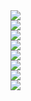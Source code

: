 
<!DOCTYPE html>  
<html>  
<head>  
<meta charset="utf-8">  
</head>  

<body>  
<img onclick="window.open('https://cloud.tencent.com/document/product')" style="display: block;" src="https://main.qcloudimg.com/raw/07673b8923aa5e01e4bdcb192748e76c.png">
<img onclick="window.open('https://cloud.tencent.com/document/product')" style="display: block;" src="https://main.qcloudimg.com/raw/355e0ea05989301dae2d52fc2227f418.png" >
<img onclick="window.open('https://console.cloud.tencent.com/smsv2')" style="display: block;" src="https://main.qcloudimg.com/raw/b76a23c597bf177dea58c269b8a0ac41.png" >
<img onclick="window.open('https://cloud.tencent.com/document/product/382/39022')" style="display: block;" src="https://main.qcloudimg.com/raw/21a4a013c0731cc581adf896959596c8.png" >
<img onclick="window.open('https://cloud.tencent.com/document/product/382/39023')" style="display: block;" src="https://main.qcloudimg.com/raw/34a5314bea5d31f1fdd7e516c334c691.png" >
<img onclick="window.open('https://cloud.tencent.com/document/product')" style="display: block;" src="https://main.qcloudimg.com/raw/37e2e860870af5fdc22418e5db78ab1c.png" >
<img onclick="window.open('https://cloud.tencent.com/document/product/382/37796')" style="display: block;" src="https://main.qcloudimg.com/raw/af8af630a4eb12dff18eb0e7fa73e335.png" >
<img onclick="window.open('https://cloud.tencent.com/document/product')" style="display: block;" src="https://main.qcloudimg.com/raw/50194bf00e8c30fc5d312e9e78726116.png" >
</body>  

</html> 

